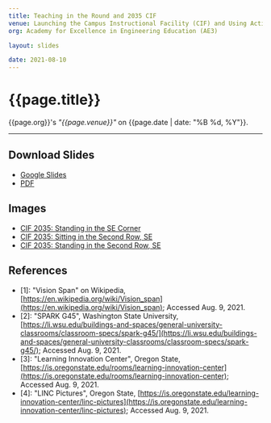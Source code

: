 ```yaml
---
title: Teaching in the Round and 2035 CIF 
venue: Launching the Campus Instructional Facility (CIF) and Using Active Learning Spaces Successfully
org: Academy for Excellence in Engineering Education (AE3)

layout: slides

date: 2021-08-10
---
```


# {{page.title}}
{{page.org}}'s *"{{page.venue}}"* on {{page.date | date: "%B %d, %Y"}}.

<hr>

## Download Slides

- [Google Slides](https://docs.google.com/presentation/d/1quX0QIm497zQHQonhFra8HpDeUuRFQTthKb4Ag8XlGg/edit?usp=sharing)
- [PDF](waf_su21-ae3.pdf)

## Images

- [CIF 2035: Standing in the SE Corner](cif2035_se-corner.jpg)
- [CIF 2035: Sitting in the Second Row, SE](cif2035_2nd-row.jpg)
- [CIF 2035: Standing in the Second Row, SE](cif2035_standing-2nd-row.jpg)

## References

- \[1\]: "Vision Span" on Wikipedia, [https://en.wikipedia.org/wiki/Vision_span](https://en.wikipedia.org/wiki/Vision_span); Accessed Aug. 9, 2021.
- \[2\]: "SPARK G45", Washington State University, [https://li.wsu.edu/buildings-and-spaces/general-university-classrooms/classroom-specs/spark-g45/](https://li.wsu.edu/buildings-and-spaces/general-university-classrooms/classroom-specs/spark-g45/); Accessed Aug. 9, 2021.
- \[3\]: "Learning Innovation Center", Oregon State, [https://is.oregonstate.edu/rooms/learning-innovation-center](https://is.oregonstate.edu/rooms/learning-innovation-center); Accessed Aug. 9, 2021.
- \[4\]: "LINC Pictures", Oregon State, [https://is.oregonstate.edu/learning-innovation-center/linc-pictures](https://is.oregonstate.edu/learning-innovation-center/linc-pictures); Accessed Aug. 9, 2021.
